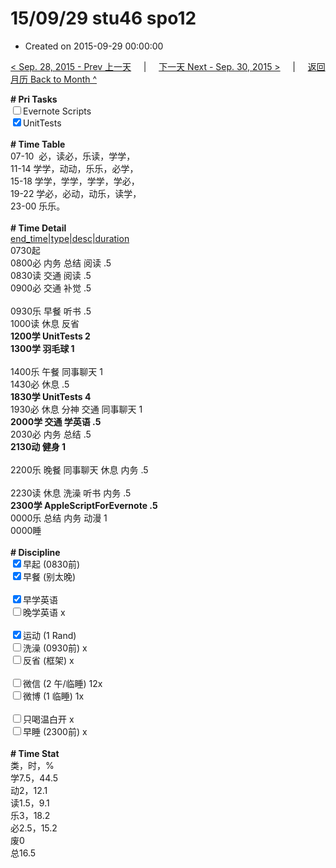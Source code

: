 # 15/09/29 stu46 spo12

- Created on 2015-09-29 00:00:00

[< Sep. 28, 2015 - Prev 上一天](_archived/lifelogs/2015/09/d28.md) &nbsp; &nbsp; | &nbsp; &nbsp; [下一天 Next - Sep. 30, 2015 >](_archived/lifelogs/2015/09/d30.md) &nbsp; &nbsp; |  &nbsp; &nbsp; [返回月历 Back to Month ^](_archived/lifelogs/2015/09/index.md)
<br/><div><b># Pri Tasks</b></div><div><input type="checkbox"/>Evernote Scripts</div><div><input checked="true" type="checkbox"/>UnitTests</div><div><br/></div><div><b># Time Table</b></div><div>07-10  必，读必，乐读，学学，</div><div>11-14 学学，动动，乐乐，必学，</div><div>15-18 学学，学学，学学，学必，</div><div>19-22 学必，必动，动乐，读学，</div><div>23-00 乐乐。</div><div><br/></div><div><b># Time Detail</b></div><div><u>end_time|type|desc|duration</u></div><div>0730起</div><div>0800必 内务 总结 阅读 .5</div><div>0830读 交通 阅读 .5</div><div>0900必 交通 补觉 .5</div><div><br/></div><div>0930乐 早餐 听书 .5</div><div>1000读 休息 反省</div><div><b>1200学 UnitTests 2</b></div><div><b>1300学 羽毛球 1</b></div><div><br/></div><div>1400乐 午餐 同事聊天 1</div><div>1430必 休息 .5</div><div><b>1830学 UnitTests 4</b></div><div>1930必 休息 分神 交通 同事聊天 1</div><div><b>2000学 交通 学英语 .5</b></div><div>2030必 内务 总结 .5</div><div><b>2130动 健身 1</b></div><div><br/></div><div>2200乐 晚餐 同事聊天 休息 内务 .5</div><div><br/></div><div>2230读 休息 洗澡 听书 内务 .5</div><div><b>2300学 AppleScriptForEvernote .5</b></div><div>0000乐 总结 内务 动漫 1</div><div>0000睡</div><div><br/></div><div><b># Discipline</b></div><div><input checked="true" type="checkbox"/>早起 (0830前)</div><div><input checked="true" type="checkbox"/>早餐 (别太晚)</div><div><br/></div><div><input checked="true" type="checkbox"/>早学英语</div><div><input type="checkbox"/>晚学英语 x</div><div><br/></div><div><input checked="true" type="checkbox"/>运动 (1 Rand)</div><div><input type="checkbox"/>洗澡 (0930前) x</div><div><input type="checkbox"/>反省 (框架) x</div><div><br/></div><div><input type="checkbox"/>微信 (2 午/临睡) 12x</div><div><input type="checkbox"/>微博 (1 临睡) 1x</div><div><br/></div><div><input type="checkbox"/>只喝温白开 x</div><div><input type="checkbox"/>早睡 (2300前) x</div><div><br/></div><div><b># Time Stat</b></div><div>类，时，%</div><div>学7.5，44.5</div><div>动2，12.1</div><div>读1.5，9.1</div><div>乐3，18.2</div><div>必2.5，15.2</div><div>废0</div><div>总16.5</div>
